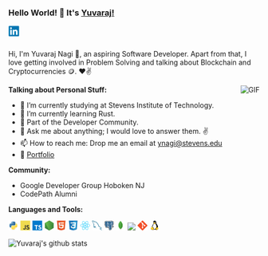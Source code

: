 ### Hello World! 👋 It's [Yuvaraj!](https://github.com/yuvi55)

<a href="https://www.linkedin.com/in/yuvaraj-nagi-91702b173">
  <img align="left" alt="Yuvaraj Nagi" width="22px" src="https://raw.githubusercontent.com/devicons/devicon/master/icons/linkedin/linkedin-original.svg" />
</a>
<br />
<br />

Hi, I'm Yuvaraj Nagi 🙌, an aspiring Software Developer. Apart from that, I love getting involved in Problem Solving and talking about Blockchain and Cryptocurrencies 🪙. ❤✌

<img align="right" alt="GIF" src="https://media.giphy.com/media/USV0ym3bVWQJJmNu3N/giphy.gif" />

**Talking about Personal Stuff:**

- 🔭 I’m currently studying at Stevens Institute of Technology.
- 🌱 I’m currently learning Rust.
- 👯 Part of the Developer Community.
- 💬 Ask me about anything; I would love to answer them. ✌
- 📫 How to reach me: Drop me an email at ynagi@stevens.edu
- 📝 [Portfolio](https://github.com/yuvi55)

**Community:**
- Google Developer Group Hoboken NJ
- CodePath Alumni

**Languages and Tools:**

<code><img height="20" src="https://raw.githubusercontent.com/devicons/devicon/master/icons/python/python-original.svg"></code>
<code><img height="20" src="https://raw.githubusercontent.com/devicons/devicon/master/icons/javascript/javascript-original.svg"></code>
<code><img height="20" src="https://raw.githubusercontent.com/devicons/devicon/master/icons/typescript/typescript-original.svg"></code>
<code><img height="20" src="https://raw.githubusercontent.com/devicons/devicon/master/icons/nodejs/nodejs-original.svg"></code>
<code><img height="20" src="https://raw.githubusercontent.com/devicons/devicon/master/icons/html5/html5-original.svg"></code>
<code><img height="20" src="https://raw.githubusercontent.com/devicons/devicon/master/icons/css3/css3-original.svg"></code>
<code><img height="20" src="https://raw.githubusercontent.com/devicons/devicon/master/icons/react/react-original.svg"></code>
<code><img height="20" src="https://raw.githubusercontent.com/devicons/devicon/master/icons/mysql/mysql-original.svg"></code>
<code><img height="20" src="https://raw.githubusercontent.com/devicons/devicon/master/icons/postgresql/postgresql-original.svg"></code>
<code><img height="20" src="https://raw.githubusercontent.com/devicons/devicon/master/icons/mongodb/mongodb-original.svg"></code>
<code><img height="20" src="https://raw.githubusercontent.com/devicons/devicon/master/icons/cpp/cpp-original.svg"></code>
<code><img height="20" src="https://raw.githubusercontent.com/devicons/devicon/master/icons/git/git-original.svg"></code>
<code><img height="20" src="https://raw.githubusercontent.com/devicons/devicon/master/icons/linux/linux-original.svg"></code>

![Yuvaraj's github stats](https://github-readme-stats.vercel.app/api?username=yuvi55&show_icons=true&hide_border=true)
